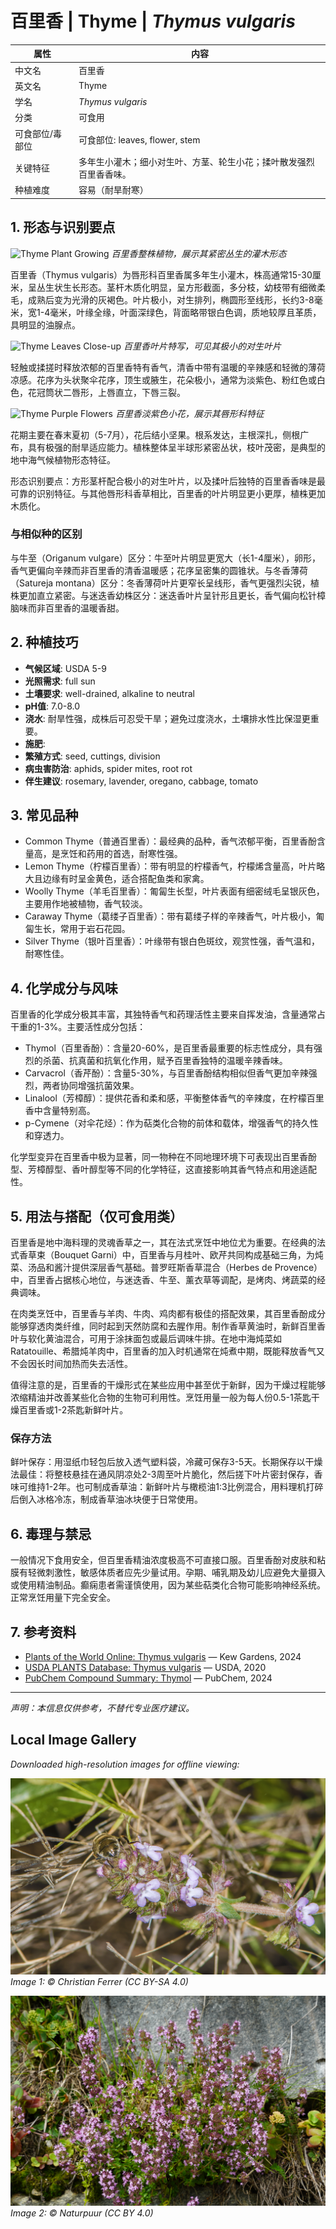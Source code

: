 # 百里香 | Thyme | *Thymus vulgaris*

| 属性 | 内容 |
|------|------|
| 中文名 | 百里香 |
| 英文名 | Thyme |
| 学名 | *Thymus vulgaris* |
| 分类 | 可食用 |
| 可食部位/毒部位 | 可食部位: leaves, flower, stem |
| 关键特征 | 多年生小灌木；细小对生叶、方茎、轮生小花；揉叶散发强烈百里香香味。 |
| 种植难度 | 容易（耐旱耐寒） |

## 1. 形态与识别要点

![Thyme Plant Growing](https://upload.wikimedia.org/wikipedia/commons/thumb/d/d1/Thymus_vulgaris_001.JPG/640px-Thymus_vulgaris_001.JPG)
*百里香整株植物，展示其紧密丛生的灌木形态*

百里香（Thymus vulgaris）为唇形科百里香属多年生小灌木，株高通常15-30厘米，呈丛生状生长形态。茎杆木质化明显，呈方形截面，多分枝，幼枝带有细微柔毛，成熟后变为光滑的灰褐色。叶片极小，对生排列，椭圆形至线形，长约3-8毫米，宽1-4毫米，叶缘全缘，叶面深绿色，背面略带银白色调，质地较厚且革质，具明显的油腺点。

![Thyme Leaves Close-up](https://upload.wikimedia.org/wikipedia/commons/thumb/4/4c/Thymus_vulgaris_leaves.jpg/640px-Thymus_vulgaris_leaves.jpg)
*百里香叶片特写，可见其极小的对生叶片*

轻触或揉搓时释放浓郁的百里香特有香气，清香中带有温暖的辛辣感和轻微的薄荷凉感。花序为头状聚伞花序，顶生或腋生，花朵极小，通常为淡紫色、粉红色或白色，花冠筒状二唇形，上唇直立，下唇三裂。

![Thyme Purple Flowers](https://upload.wikimedia.org/wikipedia/commons/thumb/8/8b/Thymus_vulgaris_flowers.jpg/640px-Thymus_vulgaris_flowers.jpg)
*百里香淡紫色小花，展示其唇形科特征*

花期主要在春末夏初（5-7月），花后结小坚果。根系发达，主根深扎，侧根广布，具有极强的耐旱适应能力。植株整体呈半球形紧密丛状，枝叶茂密，是典型的地中海气候植物形态特征。

形态识别要点：方形茎杆配合极小的对生叶片，以及揉叶后独特的百里香香味是最可靠的识别特征。与其他唇形科香草相比，百里香的叶片明显更小更厚，植株更加木质化。

### 与相似种的区别

与牛至（Origanum vulgare）区分：牛至叶片明显更宽大（长1-4厘米），卵形，香气更偏向辛辣而非百里香的清香温暖感；花序呈密集的圆锥状。与冬香薄荷（Satureja montana）区分：冬香薄荷叶片更窄长呈线形，香气更强烈尖锐，植株更加直立紧密。与迷迭香幼株区分：迷迭香叶片呈针形且更长，香气偏向松针樟脑味而非百里香的温暖香甜。

## 2. 种植技巧

- **气候区域**: USDA 5-9
- **光照需求**: full sun
- **土壤要求**: well-drained, alkaline to neutral
- **pH值**: 7.0-8.0
- **浇水**: 耐旱性强，成株后可忍受干旱；避免过度浇水，土壤排水性比保湿更重要。
- **施肥**: 
- **繁殖方式**: seed, cuttings, division
- **病虫害防治**: aphids, spider mites, root rot
- **伴生建议**: rosemary, lavender, oregano, cabbage, tomato

## 3. 常见品种

- Common Thyme（普通百里香）：最经典的品种，香气浓郁平衡，百里香酚含量高，是烹饪和药用的首选，耐寒性强。
- Lemon Thyme（柠檬百里香）：带有明显的柠檬香气，柠檬烯含量高，叶片略大且边缘有时呈金黄色，适合搭配鱼类和家禽。
- Woolly Thyme（羊毛百里香）：匍匐生长型，叶片表面有细密绒毛呈银灰色，主要用作地被植物，香气较淡。
- Caraway Thyme（葛缕子百里香）：带有葛缕子样的辛辣香气，叶片极小，匍匐生长，常用于岩石花园。
- Silver Thyme（银叶百里香）：叶缘带有银白色斑纹，观赏性强，香气温和，耐寒性佳。

## 4. 化学成分与风味

百里香的化学成分极其丰富，其独特香气和药理活性主要来自挥发油，含量通常占干重的1-3%。主要活性成分包括：
- Thymol（百里香酚）：含量20-60%，是百里香最重要的标志性成分，具有强烈的杀菌、抗真菌和抗氧化作用，赋予百里香独特的温暖辛辣香味。
- Carvacrol（香芹酚）：含量5-30%，与百里香酚结构相似但香气更加辛辣强烈，两者协同增强抗菌效果。
- Linalool（芳樟醇）：提供花香和柔和感，平衡整体香气的辛辣度，在柠檬百里香中含量特别高。
- p-Cymene（对伞花烃）：作为萜类化合物的前体和载体，增强香气的持久性和穿透力。

化学型变异在百里香中极为显著，同一物种在不同地理环境下可表现出百里香酚型、芳樟醇型、香叶醇型等不同的化学特征，这直接影响其香气特点和用途适配性。

## 5. 用法与搭配（仅可食用类）

百里香是地中海料理的灵魂香草之一，其在法式烹饪中地位尤为重要。在经典的法式香草束（Bouquet Garni）中，百里香与月桂叶、欧芹共同构成基础三角，为炖菜、汤品和酱汁提供深层香气基础。普罗旺斯香草混合（Herbes de Provence）中，百里香占据核心地位，与迷迭香、牛至、薰衣草等调配，是烤肉、烤蔬菜的经典调味。

在肉类烹饪中，百里香与羊肉、牛肉、鸡肉都有极佳的搭配效果，其百里香酚成分能够穿透肉类纤维，同时起到天然防腐和去腥作用。制作香草黄油时，新鲜百里香叶与软化黄油混合，可用于涂抹面包或最后调味牛排。在地中海炖菜如Ratatouille、希腊炖羊肉中，百里香的加入时机通常在炖煮中期，既能释放香气又不会因长时间加热而失去活性。

值得注意的是，百里香的干燥形式在某些应用中甚至优于新鲜，因为干燥过程能够浓缩精油并改善某些化合物的生物可利用性。烹饪用量一般为每人份0.5-1茶匙干燥百里香或1-2茶匙新鲜叶片。

### 保存方法

鲜叶保存：用湿纸巾轻包后放入透气塑料袋，冷藏可保存3-5天。长期保存以干燥法最佳：将整枝悬挂在通风阴凉处2-3周至叶片脆化，然后搓下叶片密封保存，香味可维持1-2年。也可制成香草油：新鲜叶片与橄榄油1:3比例混合，用料理机打碎后倒入冰格冷冻，制成香草油冰块便于日常使用。

## 6. 毒理与禁忌

一般情况下食用安全，但百里香精油浓度极高不可直接口服。百里香酚对皮肤和粘膜有轻微刺激性，敏感体质者应先少量试用。孕期、哺乳期及幼儿应避免大量摄入或使用精油制品。癫痫患者需谨慎使用，因为某些萜类化合物可能影响神经系统。正常烹饪用量下完全安全。

## 7. 参考资料

- [Plants of the World Online: Thymus vulgaris](https://powo.science.kew.org/taxon/urn:lsid:ipni.org:names:448982-1) — Kew Gardens, 2024
- [USDA PLANTS Database: Thymus vulgaris](https://plants.usda.gov/home/plantProfile?symbol=THYVU) — USDA, 2020
- [PubChem Compound Summary: Thymol](https://pubchem.ncbi.nlm.nih.gov/compound/Thymol) — PubChem, 2024

---
*声明：本信息仅供参考，不替代专业医疗建议。*

## Local Image Gallery

*Downloaded high-resolution images for offline viewing:*

![Thyme - Image 1 (CC BY-SA 4.0)](../images/thyme/01.jpg)
*Image 1: © Christian Ferrer (CC BY-SA 4.0)*

![Thyme - Image 2 (CC BY 4.0)](../images/thyme/02.jpg)
*Image 2: © Naturpuur (CC BY 4.0)*
